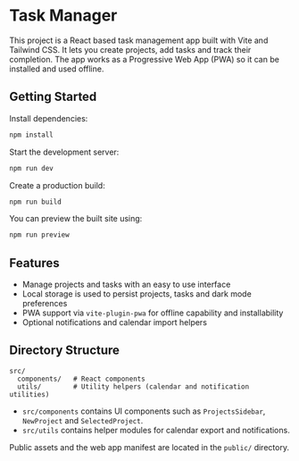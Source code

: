 # Task Manager

This project is a React based task management app built with Vite and Tailwind CSS. It lets you create projects, add tasks and track their completion. The app works as a Progressive Web App (PWA) so it can be installed and used offline.

## Getting Started

Install dependencies:

```bash
npm install
```

Start the development server:

```bash
npm run dev
```

Create a production build:

```bash
npm run build
```

You can preview the built site using:

```bash
npm run preview
```

## Features

- Manage projects and tasks with an easy to use interface
- Local storage is used to persist projects, tasks and dark mode preferences
- PWA support via `vite-plugin-pwa` for offline capability and installability
- Optional notifications and calendar import helpers

## Directory Structure

```
src/
  components/   # React components
  utils/        # Utility helpers (calendar and notification utilities)
```

- `src/components` contains UI components such as `ProjectsSidebar`, `NewProject` and `SelectedProject`.
- `src/utils` contains helper modules for calendar export and notifications.

Public assets and the web app manifest are located in the `public/` directory.

